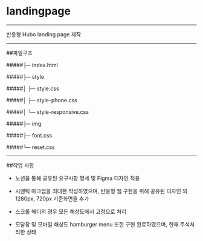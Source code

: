 # landingpage

---

반응형 Hubo landing page 제작

---

##파일구조

#####├─ index.html

#####├─ style

#####│    ├─ style.css

#####│    ├─ style-phone.css

#####│    └─ style-responsive.css

#####├─ img

#####├─ font.css

#####└─ reset.css

---

##작업 사항

* 노션을 통해 공유된 요구사항 명세 및 Figma 디자인 적용

* 시멘틱 마크업을 최대한 작성하였으며, 반응형 웹 구현을 위해 공유된 디자인 외 1280px, 720px 기준화면을 추가

* 스크롤 헤더의 경우 모든 해상도에서 고정으로 처리

* 모달창 및 모바일 해상도 hamburger menu 또한 구현 완료하였으며, 현재 주석처리한 상태
